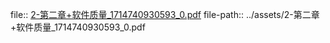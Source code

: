 file:: [2-第二章+软件质量_1714740930593_0.pdf](../assets/2-第二章+软件质量_1714740930593_0.pdf)
file-path:: ../assets/2-第二章+软件质量_1714740930593_0.pdf

